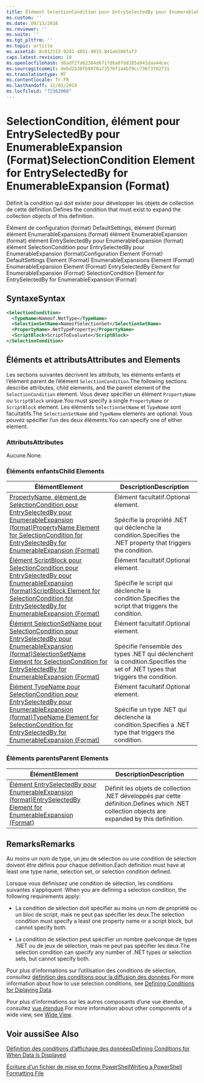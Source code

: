 ```yaml
---
title: Élément SelectionCondition pour EntrySelectedBy pour EnumerableExpansion (format) | Microsoft Docs
ms.custom: ''
ms.date: 09/13/2016
ms.reviewer: ''
ms.suite: ''
ms.tgt_pltfrm: ''
ms.topic: article
ms.assetid: 8c012115-9241-4851-9015-841eb508faf3
caps.latest.revision: 10
ms.openlocfilehash: d6adf2fa62384d671fd6a07dd185a941daa44cec
ms.sourcegitcommit: debd2b38fb8070a7357bf1a4bf9cc736f3702f31
ms.translationtype: MT
ms.contentlocale: fr-FR
ms.lasthandoff: 12/05/2019
ms.locfileid: "72362008"
---
```

# <a name="selectioncondition-element-for-entryselectedby-for-enumerableexpansion-format"></a><span data-ttu-id="911c3-102">SelectionCondition, élément pour EntrySelectedBy pour EnumerableExpansion (Format)</span><span class="sxs-lookup"><span data-stu-id="911c3-102">SelectionCondition Element for EntrySelectedBy for EnumerableExpansion (Format)</span></span>

<span data-ttu-id="911c3-103">Définit la condition qui doit exister pour développer les objets de collection de cette définition.</span><span class="sxs-lookup"><span data-stu-id="911c3-103">Defines the condition that must exist to expand the collection objects of this definition.</span></span>

<span data-ttu-id="911c3-104">Élément de configuration (format) DefaultSettings, élément (format) élément EnumerableExpansions (format) élément EnumerableExpansion (format) élément EntrySelectedBy pour EnumerableExpansion (format) élément SelectionCondition pour EntrySelectedBy pour EnumerableExpansion (format)</span><span class="sxs-lookup"><span data-stu-id="911c3-104">Configuration Element (Format) DefaultSettings Element (Format) EnumerableExpansions Element (Format) EnumerableExpansion Element (Format) EntrySelectedBy Element for EnumerableExpansion (Format) SelectionCondition Element for EntrySelectedBy for EnumerableExpansion (Format)</span></span>

## <a name="syntax"></a><span data-ttu-id="911c3-105">Syntaxe</span><span class="sxs-lookup"><span data-stu-id="911c3-105">Syntax</span></span>

```xml
<SelectionCondition>
  <TypeName>Nameof.NetType</TypeName>
  <SelectionSetName>NameofSelectionSet</SelectionSetName>
  <PropertyName>.NetTypeProperty</PropertyName>
  <ScriptBlock>ScriptToEvaluate</ScriptBlock>
</SelectionCondition>
```

## <a name="attributes-and-elements"></a><span data-ttu-id="911c3-106">Éléments et attributs</span><span class="sxs-lookup"><span data-stu-id="911c3-106">Attributes and Elements</span></span>

<span data-ttu-id="911c3-107">Les sections suivantes décrivent les attributs, les éléments enfants et l’élément parent de l’élément `SelectionCondition`.</span><span class="sxs-lookup"><span data-stu-id="911c3-107">The following sections describe attributes, child elements, and the parent element of the `SelectionCondition` element.</span></span> <span data-ttu-id="911c3-108">Vous devez spécifier un élément `PropertyName` ou `ScriptBlock` unique.</span><span class="sxs-lookup"><span data-stu-id="911c3-108">You must specify a single `PropertyName` or `ScriptBlock` element.</span></span> <span data-ttu-id="911c3-109">Les éléments `SelectionSetName` et `TypeName` sont facultatifs.</span><span class="sxs-lookup"><span data-stu-id="911c3-109">The `SelectionSetName` and `TypeName` elements are optional.</span></span> <span data-ttu-id="911c3-110">Vous pouvez spécifier l’un des deux éléments.</span><span class="sxs-lookup"><span data-stu-id="911c3-110">You can specify one of either element.</span></span>

### <a name="attributes"></a><span data-ttu-id="911c3-111">Attributs</span><span class="sxs-lookup"><span data-stu-id="911c3-111">Attributes</span></span>

<span data-ttu-id="911c3-112">Aucune.</span><span class="sxs-lookup"><span data-stu-id="911c3-112">None.</span></span>

### <a name="child-elements"></a><span data-ttu-id="911c3-113">Éléments enfants</span><span class="sxs-lookup"><span data-stu-id="911c3-113">Child Elements</span></span>

|<span data-ttu-id="911c3-114">Élément</span><span class="sxs-lookup"><span data-stu-id="911c3-114">Element</span></span>|<span data-ttu-id="911c3-115">Description</span><span class="sxs-lookup"><span data-stu-id="911c3-115">Description</span></span>|
|-------------|-----------------|
|[<span data-ttu-id="911c3-116">PropertyName, élément de SelectionCondition pour EntrySelectedBy pour EnumerableExpansion (format)</span><span class="sxs-lookup"><span data-stu-id="911c3-116">PropertyName Element for SelectionCondition for EntrySelectedBy for EnumerableExpansion (Format)</span></span>](./propertyname-element-for-selectioncondition-for-entryselectedby-for-enumerableexpansion-format.md)|<span data-ttu-id="911c3-117">Élément facultatif.</span><span class="sxs-lookup"><span data-stu-id="911c3-117">Optional element.</span></span><br /><br /> <span data-ttu-id="911c3-118">Spécifie la propriété .NET qui déclenche la condition.</span><span class="sxs-lookup"><span data-stu-id="911c3-118">Specifies the .NET property that triggers the condition.</span></span>|
|[<span data-ttu-id="911c3-119">Élément ScriptBlock pour SelectionCondition pour EntrySelectedBy pour EnumerableExpansion (format)</span><span class="sxs-lookup"><span data-stu-id="911c3-119">ScriptBlock Element for SelectionCondition for EntrySelectedBy for EnumerableExpansion (Format)</span></span>](./scriptblock-element-for-selectioncondition-for-entryselectedby-for-enumerableexpansion-format.md)|<span data-ttu-id="911c3-120">Élément facultatif.</span><span class="sxs-lookup"><span data-stu-id="911c3-120">Optional element.</span></span><br /><br /> <span data-ttu-id="911c3-121">Spécifie le script qui déclenche la condition.</span><span class="sxs-lookup"><span data-stu-id="911c3-121">Specifies the script that triggers the condition.</span></span>|
|[<span data-ttu-id="911c3-122">Élément SelectionSetName pour SelectionCondition pour EntrySelectedBy pour EnumerableExpansion (format)</span><span class="sxs-lookup"><span data-stu-id="911c3-122">SelectionSetName Element for SelectionCondition for EntrySelectedBy for EnumerableExpansion (Format)</span></span>](./selectionsetname-element-for-selectioncondition-for-entryselectedby-for-enumerableexpansion-format.md)|<span data-ttu-id="911c3-123">Élément facultatif.</span><span class="sxs-lookup"><span data-stu-id="911c3-123">Optional element.</span></span><br /><br /> <span data-ttu-id="911c3-124">Spécifie l’ensemble des types .NET qui déclenchent la condition.</span><span class="sxs-lookup"><span data-stu-id="911c3-124">Specifies the set of .NET types that triggers the condition.</span></span>|
|[<span data-ttu-id="911c3-125">Élément TypeName pour SelectionCondition pour EntrySelectedBy pour EnumerableExpansion (format)</span><span class="sxs-lookup"><span data-stu-id="911c3-125">TypeName Element for SelectionCondition for EntrySelectedBy for EnumerableExpansion (Format)</span></span>](./typename-element-for-selectioncondition-for-entryselectedby-for-enumerableexpansion-format.md)|<span data-ttu-id="911c3-126">Élément facultatif.</span><span class="sxs-lookup"><span data-stu-id="911c3-126">Optional element.</span></span><br /><br /> <span data-ttu-id="911c3-127">Spécifie un type .NET qui déclenche la condition.</span><span class="sxs-lookup"><span data-stu-id="911c3-127">Specifies a .NET type that triggers the condition.</span></span>|

### <a name="parent-elements"></a><span data-ttu-id="911c3-128">Éléments parents</span><span class="sxs-lookup"><span data-stu-id="911c3-128">Parent Elements</span></span>

|<span data-ttu-id="911c3-129">Élément</span><span class="sxs-lookup"><span data-stu-id="911c3-129">Element</span></span>|<span data-ttu-id="911c3-130">Description</span><span class="sxs-lookup"><span data-stu-id="911c3-130">Description</span></span>|
|-------------|-----------------|
|[<span data-ttu-id="911c3-131">Élément EntrySelectedBy pour EnumerableExpansion (format)</span><span class="sxs-lookup"><span data-stu-id="911c3-131">EntrySelectedBy Element for EnumerableExpansion (Format)</span></span>](./entryselectedby-element-for-enumerableexpansion-format.md)|<span data-ttu-id="911c3-132">Définit les objets de collection .NET développés par cette définition.</span><span class="sxs-lookup"><span data-stu-id="911c3-132">Defines which .NET collection objects are expanded by this definition.</span></span>|

## <a name="remarks"></a><span data-ttu-id="911c3-133">Remarks</span><span class="sxs-lookup"><span data-stu-id="911c3-133">Remarks</span></span>

<span data-ttu-id="911c3-134">Au moins un nom de type, un jeu de sélection ou une condition de sélection doivent être définis pour chaque définition.</span><span class="sxs-lookup"><span data-stu-id="911c3-134">Each definition must have at least one type name, selection set, or selection condition defined.</span></span>

<span data-ttu-id="911c3-135">Lorsque vous définissez une condition de sélection, les conditions suivantes s’appliquent :</span><span class="sxs-lookup"><span data-stu-id="911c3-135">When you are defining a selection condition, the following requirements apply:</span></span>

- <span data-ttu-id="911c3-136">La condition de sélection doit spécifier au moins un nom de propriété ou un bloc de script, mais ne peut pas spécifier les deux.</span><span class="sxs-lookup"><span data-stu-id="911c3-136">The selection condition must specify a least one property name or a script block, but cannot specify both.</span></span>

- <span data-ttu-id="911c3-137">La condition de sélection peut spécifier un nombre quelconque de types .NET ou de jeux de sélection, mais ne peut pas spécifier les deux.</span><span class="sxs-lookup"><span data-stu-id="911c3-137">The selection condition can specify any number of .NET types or selection sets, but cannot specify both.</span></span>

<span data-ttu-id="911c3-138">Pour plus d’informations sur l’utilisation des conditions de sélection, consultez [définition des conditions pour la diffusion des données](./defining-conditions-for-displaying-data.md).</span><span class="sxs-lookup"><span data-stu-id="911c3-138">For more information about how to use selection conditions, see [Defining Conditions for Diplaying Data](./defining-conditions-for-displaying-data.md).</span></span>

<span data-ttu-id="911c3-139">Pour plus d’informations sur les autres composants d’une vue étendue, consultez [vue étendue](./creating-a-wide-view.md).</span><span class="sxs-lookup"><span data-stu-id="911c3-139">For more information about other components of a wide view, see [Wide View](./creating-a-wide-view.md).</span></span>

## <a name="see-also"></a><span data-ttu-id="911c3-140">Voir aussi</span><span class="sxs-lookup"><span data-stu-id="911c3-140">See Also</span></span>

[<span data-ttu-id="911c3-141">Définition des conditions d’affichage des données</span><span class="sxs-lookup"><span data-stu-id="911c3-141">Defining Conditions for When Data Is Displayed</span></span>](./defining-conditions-for-displaying-data.md)

[<span data-ttu-id="911c3-142">Écriture d’un fichier de mise en forme PowerShell</span><span class="sxs-lookup"><span data-stu-id="911c3-142">Writing a PowerShell Formatting File</span></span>](./writing-a-powershell-formatting-file.md)

